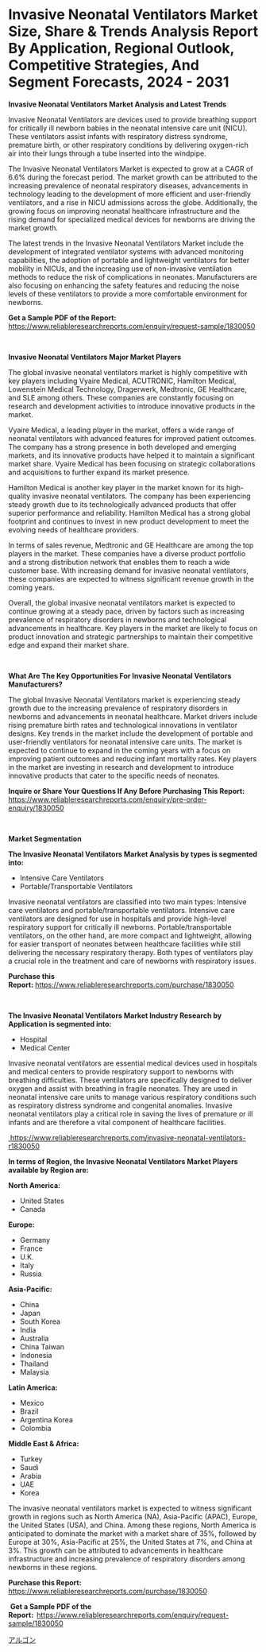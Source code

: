 <p><h1>Invasive Neonatal Ventilators Market Size, Share & Trends Analysis Report By Application, Regional Outlook, Competitive Strategies, And Segment Forecasts, 2024 - 2031</h1></p><p><strong>Invasive Neonatal Ventilators Market Analysis and Latest Trends</strong></p>
<p><p>Invasive Neonatal Ventilators are devices used to provide breathing support for critically ill newborn babies in the neonatal intensive care unit (NICU). These ventilators assist infants with respiratory distress syndrome, premature birth, or other respiratory conditions by delivering oxygen-rich air into their lungs through a tube inserted into the windpipe.</p><p>The Invasive Neonatal Ventilators Market is expected to grow at a CAGR of 6.6% during the forecast period. The market growth can be attributed to the increasing prevalence of neonatal respiratory diseases, advancements in technology leading to the development of more efficient and user-friendly ventilators, and a rise in NICU admissions across the globe. Additionally, the growing focus on improving neonatal healthcare infrastructure and the rising demand for specialized medical devices for newborns are driving the market growth.</p><p>The latest trends in the Invasive Neonatal Ventilators Market include the development of integrated ventilator systems with advanced monitoring capabilities, the adoption of portable and lightweight ventilators for better mobility in NICUs, and the increasing use of non-invasive ventilation methods to reduce the risk of complications in neonates. Manufacturers are also focusing on enhancing the safety features and reducing the noise levels of these ventilators to provide a more comfortable environment for newborns.</p></p>
<p><strong>Get a Sample PDF of the Report:&nbsp;</strong> <a href="https://www.reliableresearchreports.com/enquiry/request-sample/1830050">https://www.reliableresearchreports.com/enquiry/request-sample/1830050</a></p>
<p>&nbsp;</p>
<p><strong>Invasive Neonatal Ventilators Major Market Players</strong></p>
<p><p>The global invasive neonatal ventilators market is highly competitive with key players including Vyaire Medical, ACUTRONIC, Hamilton Medical, Lowenstein Medical Technology, Dragerwerk, Medtronic, GE Healthcare, and SLE among others. These companies are constantly focusing on research and development activities to introduce innovative products in the market.</p><p>Vyaire Medical, a leading player in the market, offers a wide range of neonatal ventilators with advanced features for improved patient outcomes. The company has a strong presence in both developed and emerging markets, and its innovative products have helped it to maintain a significant market share. Vyaire Medical has been focusing on strategic collaborations and acquisitions to further expand its market presence.</p><p>Hamilton Medical is another key player in the market known for its high-quality invasive neonatal ventilators. The company has been experiencing steady growth due to its technologically advanced products that offer superior performance and reliability. Hamilton Medical has a strong global footprint and continues to invest in new product development to meet the evolving needs of healthcare providers.</p><p>In terms of sales revenue, Medtronic and GE Healthcare are among the top players in the market. These companies have a diverse product portfolio and a strong distribution network that enables them to reach a wide customer base. With increasing demand for invasive neonatal ventilators, these companies are expected to witness significant revenue growth in the coming years.</p><p>Overall, the global invasive neonatal ventilators market is expected to continue growing at a steady pace, driven by factors such as increasing prevalence of respiratory disorders in newborns and technological advancements in healthcare. Key players in the market are likely to focus on product innovation and strategic partnerships to maintain their competitive edge and expand their market share.</p></p>
<p>&nbsp;</p>
<p><strong>What Are The Key Opportunities For Invasive Neonatal Ventilators Manufacturers?</strong></p>
<p><p>The global Invasive Neonatal Ventilators market is experiencing steady growth due to the increasing prevalence of respiratory disorders in newborns and advancements in neonatal healthcare. Market drivers include rising premature birth rates and technological innovations in ventilator designs. Key trends in the market include the development of portable and user-friendly ventilators for neonatal intensive care units. The market is expected to continue to expand in the coming years with a focus on improving patient outcomes and reducing infant mortality rates. Key players in the market are investing in research and development to introduce innovative products that cater to the specific needs of neonates.</p></p>
<p><strong>Inquire or Share Your Questions If Any Before Purchasing This Report:</strong> <a href="https://www.reliableresearchreports.com/enquiry/pre-order-enquiry/1830050">https://www.reliableresearchreports.com/enquiry/pre-order-enquiry/1830050</a></p>
<p>&nbsp;</p>
<p><strong>Market Segmentation</strong></p>
<p><strong>The Invasive Neonatal Ventilators Market Analysis by types is segmented into:</strong></p>
<p><ul><li>Intensive Care Ventilators</li><li>Portable/Transportable Ventilators</li></ul></p>
<p><p>Invasive neonatal ventilators are classified into two main types: Intensive care ventilators and portable/transportable ventilators. Intensive care ventilators are designed for use in hospitals and provide high-level respiratory support for critically ill newborns. Portable/transportable ventilators, on the other hand, are more compact and lightweight, allowing for easier transport of neonates between healthcare facilities while still delivering the necessary respiratory therapy. Both types of ventilators play a crucial role in the treatment and care of newborns with respiratory issues.</p></p>
<p><strong>Purchase this Report:&nbsp;</strong><a href="https://www.reliableresearchreports.com/purchase/1830050">https://www.reliableresearchreports.com/purchase/1830050</a></p>
<p>&nbsp;</p>
<p><strong>The Invasive Neonatal Ventilators Market Industry Research by Application is segmented into:</strong></p>
<p><ul><li>Hospital</li><li>Medical Center</li></ul></p>
<p><p>Invasive neonatal ventilators are essential medical devices used in hospitals and medical centers to provide respiratory support to newborns with breathing difficulties. These ventilators are specifically designed to deliver oxygen and assist with breathing in fragile neonates. They are used in neonatal intensive care units to manage various respiratory conditions such as respiratory distress syndrome and congenital anomalies. Invasive neonatal ventilators play a critical role in saving the lives of premature or ill infants and are therefore a vital component of healthcare facilities.</p></p>
<p><a href="https://www.reliableresearchreports.com/invasive-neonatal-ventilators-r1830050">&nbsp;https://www.reliableresearchreports.com/invasive-neonatal-ventilators-r1830050</a></p>
<p><strong>In terms of Region, the Invasive Neonatal Ventilators Market Players available by Region are:</strong></p>
<p>
    <p> <strong> North America: </strong>
        <ul>
            <li>United States</li>
            <li>Canada</li>
        </ul>
        </p> 
    <p> <strong> Europe: </strong>
        <ul>
            <li>Germany</li>
            <li>France</li>
            <li>U.K.</li>
            <li>Italy</li>
            <li>Russia</li>
        </ul>
        </p> 
    <p> <strong> Asia-Pacific: </strong>
        <ul>
            <li>China</li>
            <li>Japan</li>
            <li>South Korea</li>
            <li>India</li>
            <li>Australia</li>
            <li>China Taiwan</li>
            <li>Indonesia</li>
            <li>Thailand</li>
            <li>Malaysia</li>
        </ul>
        </p> 
    <p> <strong> Latin America: </strong>
        <ul>
            <li>Mexico</li>
            <li>Brazil</li>
            <li>Argentina Korea</li>
            <li>Colombia</li>
        </ul>
        </p> 
    <p> <strong> Middle East & Africa: </strong>
        <ul>
            <li>Turkey</li>
            <li>Saudi</li>
            <li>Arabia</li>
            <li>UAE</li>
            <li>Korea</li>
        </ul>
    </p>
    </p>
<p><p>The invasive neonatal ventilators market is expected to witness significant growth in regions such as North America (NA), Asia-Pacific (APAC), Europe, the United States (USA), and China. Among these regions, North America is anticipated to dominate the market with a market share of 35%, followed by Europe at 30%, Asia-Pacific at 25%, the United States at 7%, and China at 3%. This growth can be attributed to advancements in healthcare infrastructure and increasing prevalence of respiratory disorders among newborns in these regions.</p></p>
<p><strong>Purchase this Report: </strong><a href="https://www.reliableresearchreports.com/purchase/1830050">https://www.reliableresearchreports.com/purchase/1830050</a></p>
<p>&nbsp;<strong>Get a Sample PDF of the Report:&nbsp;&nbsp;</strong><a href="https://www.reliableresearchreports.com/enquiry/request-sample/1830050">https://www.reliableresearchreports.com/enquiry/request-sample/1830050</a></p>
<p><strong></strong></p>
<p><p><a href="https://github.com/RaeJenkins1952/Market-Research-Report-List-1/blob/main/554077951865.md">アルゴン</a></p></p>